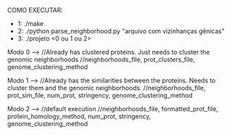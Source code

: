 COMO EXECUTAR:

- 1: ./make
- 2: ./python parse_neighborhood.py "arquivo com vizinhanças gênicas"
- 3: ./projeto <0 ou 1 ou 2> <args referentes ao modo escolhido>

Modo 0 --> //Already has clustered proteins. Just needs to cluster the genomic neighborhoods
           //neighborhoods_file, prot_clusters_file, genome_clustering_method

Modo 1 --> //Already has the similarities between the proteins. Needs to cluster them and the genomic neighborhoods.
           //neighborhoods_file, prot_sim_file, num_prot, stringency, genome_clustering_method

Modo 2 --> //default execution
           //neighborhoods_file, formatted_prot_file, protein_homology_method, num_prot, stringency, genome_clustering_method
